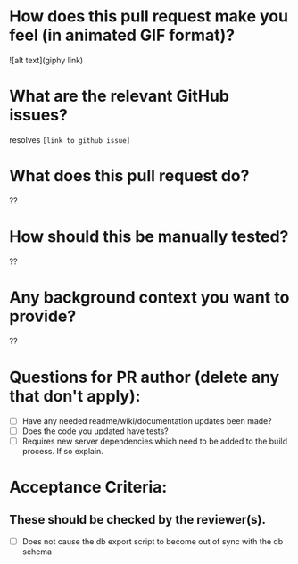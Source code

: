 # How does this pull request make you feel (in animated GIF format)?

![alt text](giphy link)

# What are the relevant GitHub issues?

resolves `[link to github issue]`

# What does this pull request do?

??

# How should this be manually tested?

??
# Any background context you want to provide?
??

# Questions for PR author (delete any that don't apply):
- [ ] Have any needed readme/wiki/documentation updates been made?
- [ ] Does the code you updated have tests?
- [ ] Requires new server dependencies which need to be added to the build process. If so explain.

# Acceptance Criteria:
## These should be checked by the reviewer(s).
- [ ] Does not cause the db export script to become out of sync with the db schema

